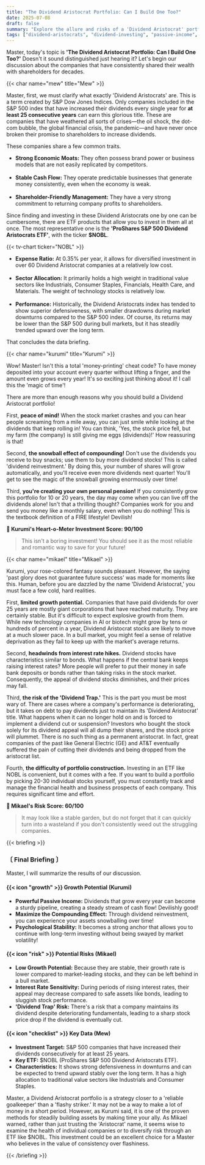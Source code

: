 ```yaml
---
title: "The Dividend Aristocrat Portfolio: Can I Build One Too?"
date: 2025-07-08
draft: false
summary: "Explore the allure and risks of a 'Dividend Aristocrat' portfolio. Three distinct characters debate the pros (steady cash flow, compounding) and cons (limited growth, interest rate risk) of investing in stable companies that have increased dividends for over 25 years."
tags: ["dividend-aristocrats", "dividend-investing", "passive-income", "us-stocks", "nobl", "portfolio"]
---
```


<p>Master, today's topic is <strong>'The Dividend Aristocrat Portfolio: Can I Build One Too?'</strong> Doesn't it sound distinguished just hearing it? Let's begin our discussion about the companies that have consistently shared their wealth with shareholders for decades.</p>

{{< char name="mew" title="Mew" >}}
<p>Master, first, we must clarify what exactly 'Dividend Aristocrats' are. This is a term created by S&P Dow Jones Indices. Only companies included in the S&P 500 index that have increased their dividends every single year for <strong>at least 25 consecutive years</strong> can earn this glorious title. These are companies that have weathered all sorts of crises—the oil shock, the dot-com bubble, the global financial crisis, the pandemic—and have never once broken their promise to shareholders to increase dividends.</p>
<p>These companies share a few common traits.</p>
<ul>
    <li><strong>Strong Economic Moats:</strong> They often possess brand power or business models that are not easily replicated by competitors.</li><br>
    <li><strong>Stable Cash Flow:</strong> They operate predictable businesses that generate money consistently, even when the economy is weak.</li><br>
    <li><strong>Shareholder-Friendly Management:</strong> They have a very strong commitment to returning company profits to shareholders.</li>
</ul>
<p>Since finding and investing in these Dividend Aristocrats one by one can be cumbersome, there are ETF products that allow you to invest in them all at once. The most representative one is the <strong>'ProShares S&P 500 Dividend Aristocrats ETF'</strong>, with the ticker <strong>$NOBL</strong>.</p>
{{< tv-chart ticker="NOBL" >}}
<ul>
    <li><strong>Expense Ratio:</strong> At 0.35% per year, it allows for diversified investment in over 60 Dividend Aristocrat companies at a relatively low cost.</li><br>
    <li><strong>Sector Allocation:</strong> It primarily holds a high weight in traditional value sectors like Industrials, Consumer Staples, Financials, Health Care, and Materials. The weight of technology stocks is relatively low.</li><br>
    <li><strong>Performance:</strong> Historically, the Dividend Aristocrats index has tended to show superior defensiveness, with smaller drawdowns during market downturns compared to the S&P 500 index. Of course, its returns may be lower than the S&P 500 during bull markets, but it has steadily trended upward over the long term.</li>
</ul>
<p>That concludes the data briefing.</p>

{{< char name="kurumi" title="Kurumi" >}}
<p>Wow! Master! Isn't this a total 'money-printing' cheat code? To have money deposited into your account every quarter without lifting a finger, and the amount even grows every year! It's so exciting just thinking about it! I call this the 'magic of time'!</p>
<p>There are more than enough reasons why you should build a Dividend Aristocrat portfolio!</p>
<p>First, <strong>peace of mind!</strong> When the stock market crashes and you can hear people screaming from a mile away, you can just smile while looking at the dividends that keep rolling in! You can think, 'Yes, the stock price fell, but my farm (the company) is still giving me eggs (dividends)!' How reassuring is that!</p>
<p>Second, <strong>the snowball effect of compounding!</strong> Don't use the dividends you receive to buy snacks; use them to buy more dividend stocks! This is called 'dividend reinvestment.' By doing this, your number of shares will grow automatically, and you'll receive even more dividends next quarter! You'll get to see the magic of the snowball growing enormously over time!</p>
<p>Third, <strong>you're creating your own personal pension!</strong> If you consistently grow this portfolio for 10 or 20 years, the day may come when you can live off the dividends alone! Isn't that a thrilling thought? Companies work for you and send you money like a monthly salary, even when you do nothing! This is the textbook definition of a FIRE lifestyle! Devilish!</p>
<p><strong>💖 Kurumi's Heart-o-Meter Investment Score: 90/100</strong><br><blockquote><p>This isn't a boring investment! You should see it as the most reliable and romantic way to save for your future!</p>
</blockquote>

{{< char name="mikael" title="Mikael" >}}
<p>Kurumi, your rose-colored fantasy sounds pleasant. However, the saying 'past glory does not guarantee future success' was made for moments like this. Human, before you are dazzled by the name 'Dividend Aristocrat,' you must face a few cold, hard realities.</p>
<p>First, <strong>limited growth potential.</strong> Companies that have paid dividends for over 25 years are mostly giant corporations that have reached maturity. They are certainly stable. But it's difficult to expect explosive growth from them. While new technology companies in AI or biotech might grow by tens or hundreds of percent in a year, Dividend Aristocrat stocks are likely to move at a much slower pace. In a bull market, you might feel a sense of relative deprivation as they fail to keep up with the market's average returns.</p>
<p>Second, <strong>headwinds from interest rate hikes.</strong> Dividend stocks have characteristics similar to bonds. What happens if the central bank keeps raising interest rates? More people will prefer to put their money in safe bank deposits or bonds rather than taking risks in the stock market. Consequently, the appeal of dividend stocks diminishes, and their prices may fall.</p>
<p>Third, <strong>the risk of the 'Dividend Trap.'</strong> This is the part you must be most wary of. There are cases where a company's performance is deteriorating, but it takes on debt to pay dividends just to maintain its 'Dividend Aristocrat' title. What happens when it can no longer hold on and is forced to implement a dividend cut or suspension? Investors who bought the stock solely for its dividend appeal will all dump their shares, and the stock price will plummet. There is no such thing as a permanent aristocrat. In fact, great companies of the past like General Electric (GE) and AT&T eventually suffered the pain of cutting their dividends and being dropped from the aristocrat list.</p>
<p>Fourth, <strong>the difficulty of portfolio construction.</strong> Investing in an ETF like NOBL is convenient, but it comes with a fee. If you want to build a portfolio by picking 20-30 individual stocks yourself, you must constantly track and manage the financial health and business prospects of each company. This requires significant time and effort.</p>
<p><strong>🚨 Mikael's Risk Score: 60/100</strong><br><blockquote><p>It may look like a stable garden, but do not forget that it can quickly turn into a wasteland if you don't consistently weed out the struggling companies.</p>
</blockquote>

{{< briefing >}}
<h3><strong>〔 Final Briefing 〕</strong></h3>
<p>Master, I will summarize the results of our discussion.</p>

<h4><span class="svg-icon">{{< icon "growth" >}}</span> Growth Potential (Kurumi)</h4>
<ul>
    <li><strong>Powerful Passive Income:</strong> Dividends that grow every year can become a sturdy pipeline, creating a steady stream of cash flow! Devilishly good!</li>
    <li><strong>Maximize the Compounding Effect:</strong> Through dividend reinvestment, you can experience your assets snowballing over time!</li>
    <li><strong>Psychological Stability:</strong> It becomes a strong anchor that allows you to continue with long-term investing without being swayed by market volatility!</li>
</ul>

<h4><span class="svg-icon">{{< icon "risk" >}}</span> Potential Risks (Mikael)</h4>
<ul>
    <li><strong>Low Growth Potential:</strong> Because they are stable, their growth rate is lower compared to market-leading stocks, and they can be left behind in a bull market.</li>
    <li><strong>Interest Rate Sensitivity:</strong> During periods of rising interest rates, their appeal may decrease compared to safe assets like bonds, leading to sluggish stock performance.</li>
    <li><strong>'Dividend Trap' Risk:</strong> There's a risk that a company maintains its dividend despite deteriorating fundamentals, leading to a sharp stock price drop if the dividend is eventually cut.</li>
</ul>

<h4><span class="svg-icon">{{< icon "checklist" >}}</span> Key Data (Mew)</h4>
<ul>
    <li><strong>Investment Target:</strong> S&P 500 companies that have increased their dividends consecutively for at least 25 years.</li>
    <li><strong>Key ETF:</strong> $NOBL (ProShares S&P 500 Dividend Aristocrats ETF).</li>
    <li><strong>Characteristics:</strong> It shows strong defensiveness in downturns and can be expected to trend upward stably over the long term. It has a high allocation to traditional value sectors like Industrials and Consumer Staples.</li>
</ul>

<div class="final-conclusion">
    <p>Master, a Dividend Aristocrat portfolio is a strategy closer to a 'reliable goalkeeper' than a 'flashy striker.' It may not be a way to make a lot of money in a short period. However, as Kurumi said, it is one of the proven methods for steadily building assets by making time your ally. As Mikael warned, rather than just trusting the 'Aristocrat' name, it seems wise to examine the health of individual companies or to diversify risk through an ETF like $NOBL. This investment could be an excellent choice for a Master who believes in the value of consistency over flashiness.</p>
</div>
{{< /briefing >}}